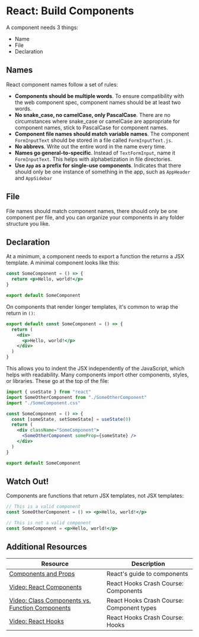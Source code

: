 # React: Build Components

A component needs 3 things:

* Name
* File
* Declaration

## Names

React component names follow a set of rules:

* **Components should be multiple words**. To ensure compatibility with the web component spec, component names should be at least two words.
* <strong>No snake_case, no camelCase, only PascalCase</strong>. There are no circumstances where snake_case or camelCase are appropriate for component names, stick to PascalCase for component names.
* **Component file names should match variable names**. The component `FormInputText` should be stored in a file called `FormInputText.js`.
* **No abbrevs**. Write out the entire word in the name every time.
* **Names go general-to-specific**. Instead of `TextFormInput`, name it `FormInputText`. This helps with alphabetization in file directories.
* **Use `App` as a prefix for single-use components**. Indicates that there should only be one instance of something in the app, such as `AppHeader` and `AppSidebar`

## File

File names should match component names, there should only be one component per file, and you can organize your components in any folder structure you like.

## Declaration

At a minimum, a component needs to export a function the returns a JSX template. A minimal component looks like this:

```jsx
const SomeComponent = () => {
  return <p>Hello, world!</p> 
}

export default SomeComponent
```

On components that render longer templates, it's common to wrap the return in `()`:

```jsx
export default const SomeComponent = () => {
  return (
    <div>
      <p>Hello, world!</p> 
    </div>
  )
}
```

This allows you to indent the JSX independently of the JavaScript, which helps with readability. Many components import other components, styles, or libraries. These go at the top of the file:

```jsx
import { useState } from "react"
import SomeOtherComponent from "./SomeOtherComponent"
import "./SomeComponent.css"

const SomeComponent = () => {
  const [someState, setSomeState] = useState(0)
  return (
    <div className="SomeComponent">
      <SomeOtherComponent someProp={someState} />
    </div>
  )
}

export default SomeComponent
```

## Watch Out!

Components are functions that return JSX templates, not JSX templates:

```jsx
// This is a valid component
const SomeOtherComponent = () => <p>Hello, world!</p>

// This is not a valid component
const SomeComponent = <p>Hello, world!</p>
```

## Additional Resources
| Resource | Description |
| --- | --- |
| [Components and Props](https://reactwithhooks.netlify.app/docs/components-and-props.html) | React's guide to components |
| [Video: React Components](https://www.youtube.com/watch?v=9U3IhLAnSxM&t=440s) | React Hooks Crash Course: Components |
| [Video: Class Components vs. Function Components](https://www.youtube.com/watch?v=9U3IhLAnSxM&t=806s) | React Hooks Crash Course: Component types |
| [Video: React Hooks](https://www.youtube.com/watch?v=9U3IhLAnSxM&t=852s) | React Hooks Crash Course: Hooks |
